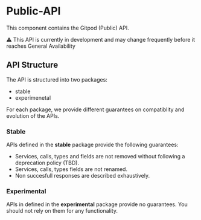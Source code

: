 # Public-API

This component contains the Gitpod (Public) API.

:warning: This API is currently in development and may change frequently before it reaches General Availability

## API Structure
The API is structured into two packages:
* stable
* experimenetal

For each package, we provide different guarantees on compatiblity and evolution of the APIs.

### Stable
APIs defined in the **stable** package provide the following guarantees:
* Services, calls, types and fields are not removed without following a deprecation policy (TBD).
* Services, calls, types fields are not renamed.
* Non succesfull responses are described exhaustively.

### Experimental
APIs in defined in the **experimental** package provide no guarantees. You should not rely on them for any functionality.
